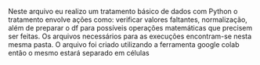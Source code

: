 Neste arquivo eu realizo um tratamento básico de dados com Python o tratamento envolve ações como:
 verificar valores faltantes, normalização, além de preparar o df para possíveis operações matemáticas que precisem ser feitas.
Os arquivos necessários para as execuções encontram-se nesta mesma pasta.
O arquivo foi criado utilizando a ferramenta google colab então o mesmo estará separado em células